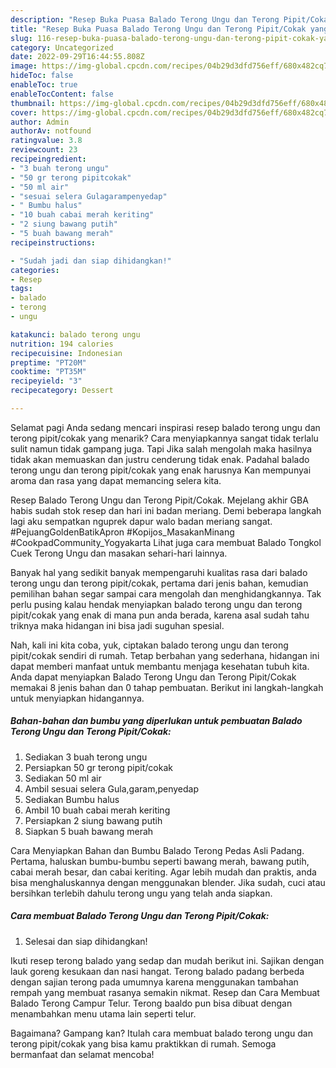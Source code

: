 ```yaml
---
description: "Resep Buka Puasa Balado Terong Ungu dan Terong Pipit/Cokak yang Bisa Manjain Lidah "
title: "Resep Buka Puasa Balado Terong Ungu dan Terong Pipit/Cokak yang Bisa Manjain Lidah "
slug: 116-resep-buka-puasa-balado-terong-ungu-dan-terong-pipit-cokak-yang-bisa-manjain-lidah
category: Uncategorized
date: 2022-09-29T16:44:55.808Z
image: https://img-global.cpcdn.com/recipes/04b29d3dfd756eff/680x482cq70/balado-terong-ungu-dan-terong-pipitcokak-foto-resep-utama.jpg
hideToc: false
enableToc: true
enableTocContent: false
thumbnail: https://img-global.cpcdn.com/recipes/04b29d3dfd756eff/680x482cq70/balado-terong-ungu-dan-terong-pipitcokak-foto-resep-utama.jpg
cover: https://img-global.cpcdn.com/recipes/04b29d3dfd756eff/680x482cq70/balado-terong-ungu-dan-terong-pipitcokak-foto-resep-utama.jpg
author: Admin
authorAv: notfound
ratingvalue: 3.8
reviewcount: 23
recipeingredient:
- "3 buah terong ungu"
- "50 gr terong pipitcokak"
- "50 ml air"
- "sesuai selera Gulagarampenyedap"
- " Bumbu halus"
- "10 buah cabai merah keriting"
- "2 siung bawang putih"
- "5 buah bawang merah"
recipeinstructions:

- "Sudah jadi dan siap dihidangkan!"
categories:
- Resep
tags:
- balado
- terong
- ungu

katakunci: balado terong ungu 
nutrition: 194 calories
recipecuisine: Indonesian
preptime: "PT20M"
cooktime: "PT35M"
recipeyield: "3"
recipecategory: Dessert

---
```



Selamat pagi Anda sedang mencari inspirasi resep balado terong ungu dan terong pipit/cokak yang menarik? Cara menyiapkannya sangat tidak terlalu sulit namun tidak gampang juga. Tapi Jika salah mengolah maka hasilnya tidak akan memuaskan dan justru cenderung tidak enak. Padahal balado terong ungu dan terong pipit/cokak yang enak harusnya Kan mempunyai aroma dan rasa yang dapat memancing selera kita.


Resep Balado Terong Ungu dan Terong Pipit/Cokak. Mejelang akhir GBA habis sudah stok resep dan hari ini badan meriang. Demi beberapa langkah lagi aku sempatkan nguprek dapur walo badan meriang sangat. #PejuangGoldenBatikApron #Kopijos_MasakanMinang #CookpadCommunity_Yogyakarta Lihat juga cara membuat Balado Tongkol Cuek Terong Ungu dan masakan sehari-hari lainnya.

Banyak hal yang sedikit banyak mempengaruhi kualitas rasa dari balado terong ungu dan terong pipit/cokak, pertama dari jenis bahan, kemudian pemilihan bahan segar sampai cara mengolah dan menghidangkannya. Tak perlu pusing kalau hendak menyiapkan balado terong ungu dan terong pipit/cokak yang enak di mana pun anda berada, karena asal sudah tahu triknya maka hidangan ini bisa jadi suguhan spesial.


Nah, kali ini kita coba, yuk, ciptakan balado terong ungu dan terong pipit/cokak sendiri di rumah. Tetap berbahan yang sederhana, hidangan ini dapat memberi manfaat untuk membantu menjaga kesehatan tubuh kita. Anda dapat menyiapkan Balado Terong Ungu dan Terong Pipit/Cokak memakai 8 jenis bahan dan 0 tahap pembuatan. Berikut ini langkah-langkah untuk menyiapkan hidangannya.

<!--inarticleads1-->

##### Bahan-bahan dan bumbu yang diperlukan untuk pembuatan Balado Terong Ungu dan Terong Pipit/Cokak:

1. Sediakan 3 buah terong ungu
1. Persiapkan 50 gr terong pipit/cokak
1. Sediakan 50 ml air
1. Ambil sesuai selera Gula,garam,penyedap
1. Sediakan  Bumbu halus
1. Ambil 10 buah cabai merah keriting
1. Persiapkan 2 siung bawang putih
1. Siapkan 5 buah bawang merah


Cara Menyiapkan Bahan dan Bumbu Balado Terong Pedas Asli Padang. Pertama, haluskan bumbu-bumbu seperti bawang merah, bawang putih, cabai merah besar, dan cabai keriting. Agar lebih mudah dan praktis, anda bisa menghaluskannya dengan menggunakan blender. Jika sudah, cuci atau bersihkan terlebih dahulu terong ungu yang telah anda siapkan. 

<!--inarticleads2-->

##### Cara membuat Balado Terong Ungu dan Terong Pipit/Cokak:


1. Selesai dan siap dihidangkan!

Ikuti resep terong balado yang sedap dan mudah berikut ini. Sajikan dengan lauk goreng kesukaan dan nasi hangat. Terong balado padang berbeda dengan sajian terong pada umumnya karena menggunakan tambahan rempah yang membuat rasanya semakin nikmat. Resep dan Cara Membuat Balado Terong Campur Telur. Terong baaldo pun bisa dibuat dengan menambahkan menu utama lain seperti telur. 

Bagaimana? Gampang kan? Itulah cara membuat balado terong ungu dan terong pipit/cokak yang bisa kamu praktikkan di rumah. Semoga bermanfaat dan selamat mencoba!
